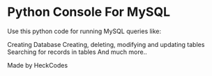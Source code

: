 # Python Console For MySQL

Use this python code for running MySQL queries like:

  Creating Database
  Creating, deleting, modifying and updating tables
  Searching for records in tables
  And much more..
  
Made by HeckCodes
